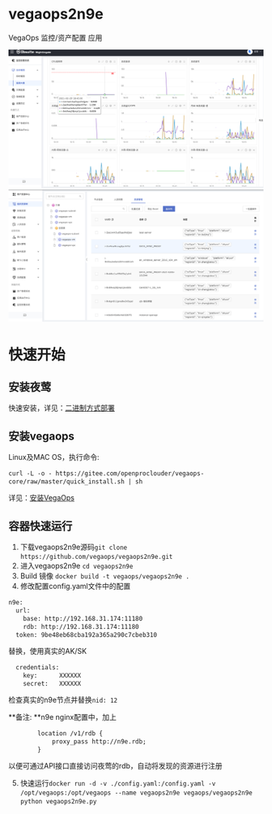# vegaops2n9e
VegaOps 监控/资产配置 应用

![监控视图](./m.png)
![资源视图](./r.png)

# 快速开始

## 安装夜莺

快速安装，详见：[二进制方式部署](https://n9e.didiyun.com/docs/install/binary/)

## 安装vegaops

Linux及MAC OS，执行命令:

```
curl -L -o - https://gitee.com/openproclouder/vegaops-core/raw/master/quick_install.sh | sh
```

详见：[安装VegaOps](https://github.com/vegaops/vegaops-core#%E5%AE%89%E8%A3%85vegaops)

## 容器快速运行

1. 下载vegaops2n9e源码``git clone https://github.com/vegaops/vegaops2n9e.git``
2. 进入vegaops2n9e ``cd vegaops2n9e``
3. Build 镜像 ``docker build -t vegaops/vegaops2n9e .``
4. 修改配置config.yaml文件中的配置
```
n9e:
  url:
    base: http://192.168.31.174:11180
    rdb: http://192.168.31.174:11180
  token: 9be48eb68cba192a365a290c7cbeb310
```

替换，使用真实的AK/SK
```
  credentials:
    key:      XXXXXX
    secret:   XXXXXX
```

检查真实的n9e节点并替换``nid: 12``

**备注: **n9e nginx配置中，加上
```
        location /v1/rdb {
            proxy_pass http://n9e.rdb;
        }
```
以便可通过API接口直接访问夜莺的rdb，自动将发现的资源进行注册

5. 快速运行``docker run -d -v ./config.yaml:/config.yaml -v /opt/vegaops:/opt/vegaops --name vegaops2n9e vegaops/vegaops2n9e python vegaops2n9e.py``
